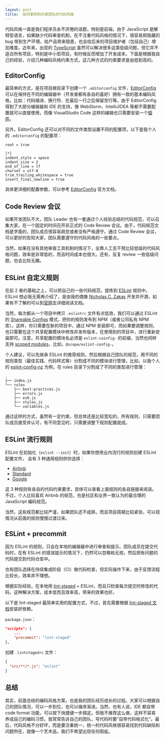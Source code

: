 ```yaml
---
layout: post
title:  如何更好的约束团队的代码风格
---
```


代码风格一直是我们程序员永不厌倦的话题，特别是前端，由于 JavaScript 是解释型语言，如果缺少代码审查机制，在不注重代码风格的情况下，很容易把隐藏的 bug 带到生产环境，给产品带来隐患，也会给后来的项目维护者（包括自己）增加难度。近年来，出现的 [TypeScript](https://www.tslang.cn/) 虽然可以解决很多这类低级问题，但它并不适合所有项目，特别是中小型项目，有时候反而增加了开发成本。下面是根据我自己的经验，介绍几种编码风格约束方式，这几种方式的约束要求是由低到高的。

## EditorConfig

最简单的方式，是在项目根目录下创建一个 `.editorconfig` 文件，[EditorConfig](https://editorconfig.org/) 可以在保持在不同的编辑器中（开发者都有各自的喜好）拥有一致的基本编码风格，比如：代码缩进、换行符、在最后一行之后保留空行等。由于 EditorConfig 得到了大部分编辑器和 IDE 的支持，像 WebStorm、IntelliJIDEA 等都不需要配置就可以直接使用，而像 VisualStudio Code 这样的编辑也只需要安装一个[插件](https://marketplace.visualstudio.com/items?itemName=EditorConfig.EditorConfig)。

另外，EditorConfig 还可以对不同的文件类型设置不同的配置项，以下是我个人的 `.editorconfig` 的配置项：

```
root = true

[*]
indent_style = space
indent_size = 2
end_of_line = lf
charset = utf-8
trim_trailing_whitespace = true
insert_final_newline = true

```

具体更详细的配置参数，可以参考 [EditorConfig](https://editorconfig.org/) 官方文档。

## Code Review 会议

如果开发团队不大，团队 Leader 也有一套通过个人经验总结的代码规范，可以召集大家，在一个固定的时间召开非正式的 Code Review 会议。由于，代码规范文档是字面的，团队成员很容易疏忽或者没有严格遵守。通过 Code Review 会议，可以更好的告知大家，团队需要遵守的代码风格的一些要点。

当然，如果在没有其他审查工具机制的情况下，全靠人工去干预比较低级的代码风格问题，效率是非常低的，而且时间成本也很大。还有，反复 review 一些低级问题，也会比较无趣。

## ESLint 自定义规则

在前 2 者的基础之上，可以把自己的一些代码规范，提炼到 [ESLint](https://eslint.org/) 规则中。ESLint 想必我无需再介绍了，是由我的偶像 [Nicholas C. Zakas](http://nczonline.net/) 开发并开源，如果有不了解的可以到[官网](https://eslint.org/)去详细阅读文档。

当然，每次都从一个项目中拷贝 `.eslintrc` 文件有点低效，我们可以通过 ESLint 的 [Shareable Configs](https://eslint.org/docs/developer-guide/shareable-configs) 模式，把你的规则发布到 NPM（或者公司私有 NPM 库）。这样，你只需要在新的项目中，通过 NPM 安装即可，而如果要调整规则，也只需要在这个共享配置模块中修改并发布版本，在使用到的项目中，进行重新安装即可。注意，共享配置的模块名必须是 `eslint-coinfig-` 的前缀，当然也同样支持 [scoped modules](https://docs.npmjs.com/misc/scope)，比如，`@scope/eslint-config-`。

个人建议，可以先继承 ESLint 的推荐规则，然后根据自己团队的规范，用不同的规则类型（最佳实践、代码样式等）分割成不同的模块进行管理，比如，以我个人的 [eslint-config-nz](https://github.com/nicolaszhao/eslint-config-nz/tree/master/rules) 为例，在 rules 目录下分割成了不同的类型进行管理：

```shell
.
├── index.js
└── rules
    ├── best-practices.js
    ├── errors.js
    ├── es6.js
    ├── styles.js
    └── variables.js
```

通过这样的方式，虽然有一定约束，但总体还是比较宽松的，所有规则，只需要团队成员接受并认可，有不同意见时，只需要调整下规则配置就成。

## ESLint 流行规则

ESLint 在初始化（`eslint --init`）时，如果你想用业内流行的规则创建 ESLint 配置文件， 会有 3 种通用规则供你选择：

- [Airbnb](https://github.com/airbnb/javascript)
- [Standard](https://github.com/standard/standard)
- [Google](https://github.com/google/eslint-config-google)

这 3 种规则有各自的代码约束要求，具体可以查看上面规则的各自链接来阅读。不过，个人比较喜欢 Airbnb 的规范，也是社区和业界一致认为的最合理的 JavaScript 编码规范。

当然，这些规范都比较严谨，如果团队还不成熟，而且项目周期比较紧张，可以视情况从前面的规则慢慢过渡过来。

## ESLint + precommit

因为 ESLint 的规则，只会在本地的编辑器中进行审查和提示。团队成员在提交代码时，在有 ESLint 的错误提示的情况下，仍然可以忽略和无视，然后把有问题的代码提交到代码仓库中。

也有团队选择在持续集成阶段（CI）做代码检查，但实际操作下来，由于反馈流程比较长，效率并不理想。

根据实际经验，在本地用 [lint-staged](https://github.com/okonet/lint-staged) + ESLint，而且只检查每次提交时修改的代码，这种解决方案，成本低而且效率高，带来的效果也好。

以下是 lint-staged 最简单实用的配置方式，不过，首先需要根据 [lint-staged 文档](https://github.com/okonet/lint-staged)安装好依赖。

`package.json`：

```json
"scripts": {
	...
	"precommit": "lint-staged"
},
```

创建 `.lintstagedrc` 文件：

```json
{
  "src/**/*.js": "eslint"
}
```

## 总结

其实，前面总结的编码风格方案，也是我的团队经历成长的过程。大家可以根据自己的团队情况，可以一步到位，也可以循序渐进。当然，也有人说，IDE 都自带 code format 功能，可以按下快捷键一步搞定。但我不推荐这么做，这样不容易养成自己的编码习惯，我常常告诉自己的团队，写代码时要“自带代码格式化”。最后，代码风格不分好坏，而是要注重统一，统一的代码风格很容易找到代码缺陷和问题所在，就像一个艺术品，我们不希望出现任何瑕疵。

